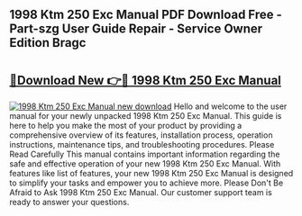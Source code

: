 ## 1998 Ktm 250 Exc Manual PDF Download Free - Part-szg User Guide Repair - Service Owner Edition Bragc

# <h2><a href="http://bc89726.oget.top/?id=1998+Ktm+250+Exc+Manual">🔗Download New 👉🔴 1998 Ktm 250 Exc Manual</a></h2>

[![1998 Ktm 250 Exc Manual new download](https://i.imgur.com/5g1atiW.png)](http://bc89726.oget.top/?id=1998+Ktm+250+Exc+Manual)
Hello and welcome to the user manual for your newly unpacked 1998 Ktm 250 Exc Manual. This guide is here to help you make the most of your product by providing a comprehensive overview of its features, installation process, operation instructions, maintenance tips, and troubleshooting procedures. Please Read Carefully This manual contains important information regarding the safe and effective operation of your new 1998 Ktm 250 Exc Manual. With features like list of features, your new 1998 Ktm 250 Exc Manual is designed to simplify your tasks and empower you to achieve more. Please Don't Be Afraid to Ask 1998 Ktm 250 Exc Manual. Our customer support team is ready to answer your questions.
